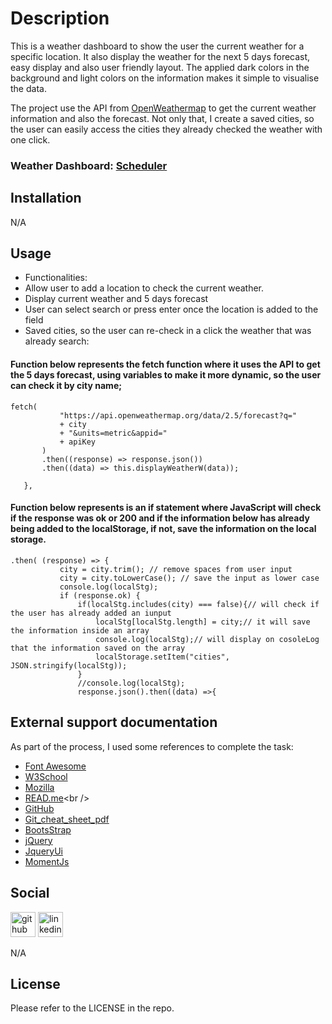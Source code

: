 # Description

This is a weather dashboard to show the user the current weather for a specific location. It also display the weather for the next 5 days forecast, easy display and also user friendly layout. The applied dark colors in the background and light colors on the information makes it simple to visualise the data.

The project use the API from [OpenWeathermap](https://api.openweathermap.org) to get the current weather information and also the forecast. Not only that, I create a saved cities, so the user can easily access the cities they already checked the weather with one click.




### Weather Dashboard: [Scheduler](https://luizborges146.github.io/Scheduler/)

## Installation

N/A

## Usage

* Functionalities:
 * Allow user to add a location to check the current weather.
 * Display current weather and 5 days forecast
 * User can select search or press enter once the location is added to the field
 * Saved cities, so the user can re-check in a click the weather that was already search:



 
#### Function below represents the fetch function where it uses the API to get the 5 days forecast, using variables to make it more dynamic, so the user can check it by city name;
 ```
fetch(
            "https://api.openweathermap.org/data/2.5/forecast?q="
            + city 
            + "&units=metric&appid=" 
            + apiKey
        )
        .then((response) => response.json())
        .then((data) => this.displayWeatherW(data));

    },
 ```

#### Function below represents is an if statement where JavaScript will check if the response was ok or 200 and if the information below has already being added to the localStorage, if not, save the information on the local storage.
 ```
.then( (response) => {
            city = city.trim(); // remove spaces from user input
            city = city.toLowerCase(); // save the input as lower case 
            console.log(localStg);
            if (response.ok) {
                if(localStg.includes(city) === false){// will check if the user has already added an iunput
                    localStg[localStg.length] = city;// it will save the information inside an array
                    console.log(localStg);// will display on cosoleLog that the information saved on the array
                    localStorage.setItem("cities", JSON.stringify(localStg));
                }
                //console.log(localStg);
                response.json().then((data) =>{
 ```



## External support documentation

As part of the process, I used some references to complete the task:

- [Font Awesome](https://fontawesome.com/)<br />
- [W3School](https://www.w3schools.com/)<br />
- [Mozilla](https://developer.mozilla.org)<br />
- [READ.me](https://docs.readme.com/docs/linking-to-pages")<br />
- [GitHub](https://pages.github.com/)<br />
- [Git_cheat_sheet_pdf](https://education.github.com/git-cheat-sheet-education.pdf)<br />
- [BootsStrap](https://getbootstrap.com/docs/4.5/)<br />
- [jQuery](https://jquery.com/)<br />
- [JqueryUi](https://jqueryui.com/)<br />
- [MomentJs](https://momentjs.com/docs/#/displaying/format/)<br />

## Social

[<img src='https://cdn.jsdelivr.net/npm/simple-icons@3.0.1/icons/github.svg' alt='github' height='40'>](https://github.com/luizborges146) [<img src='https://cdn.jsdelivr.net/npm/simple-icons@3.0.1/icons/linkedin.svg' alt='linkedin' height='40'>](https://www.linkedin.com/in/https://www.linkedin.com/in/luiz-borges-2377b7142//)

N/A

## License

Please refer to the LICENSE in the repo.
